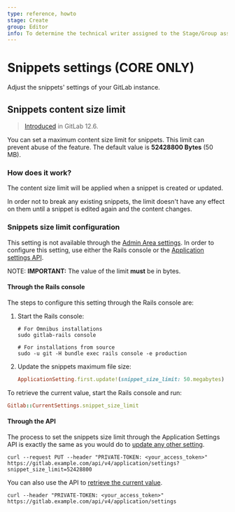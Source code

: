 ```yaml
---
type: reference, howto
stage: Create
group: Editor
info: To determine the technical writer assigned to the Stage/Group associated with this page, see https://about.gitlab.com/handbook/engineering/ux/technical-writing/#designated-technical-writers
---
```


# Snippets settings **(CORE ONLY)**

Adjust the snippets' settings of your GitLab instance.

## Snippets content size limit

> [Introduced](https://gitlab.com/gitlab-org/gitlab/-/issues/31133) in GitLab 12.6.

You can set a maximum content size limit for snippets. This limit can prevent
abuse of the feature. The default value is **52428800 Bytes** (50 MB).

### How does it work?

The content size limit will be applied when a snippet is created or updated.

In order not to break any existing snippets, the limit doesn't have any
effect on them until a snippet is edited again and the content changes.

### Snippets size limit configuration

This setting is not available through the [Admin Area settings](../../user/admin_area/settings/index.md).
In order to configure this setting, use either the Rails console
or the [Application settings API](../../api/settings.md).

NOTE: **IMPORTANT:**
The value of the limit **must** be in bytes.

#### Through the Rails console

The steps to configure this setting through the Rails console are:

1. Start the Rails console:

   ```shell
   # For Omnibus installations
   sudo gitlab-rails console

   # For installations from source
   sudo -u git -H bundle exec rails console -e production
   ```

1. Update the snippets maximum file size:

   ```ruby
   ApplicationSetting.first.update!(snippet_size_limit: 50.megabytes)
   ```

To retrieve the current value, start the Rails console and run:

  ```ruby
  Gitlab::CurrentSettings.snippet_size_limit
  ```

#### Through the API

The process to set the snippets size limit through the Application Settings API is
exactly the same as you would do to [update any other setting](../../api/settings.md#change-application-settings).

```shell
curl --request PUT --header "PRIVATE-TOKEN: <your_access_token>" https://gitlab.example.com/api/v4/application/settings?snippet_size_limit=52428800
```

You can also use the API to [retrieve the current value](../../api/settings.md#get-current-application-settings).

```shell
curl --header "PRIVATE-TOKEN: <your_access_token>" https://gitlab.example.com/api/v4/application/settings
```
